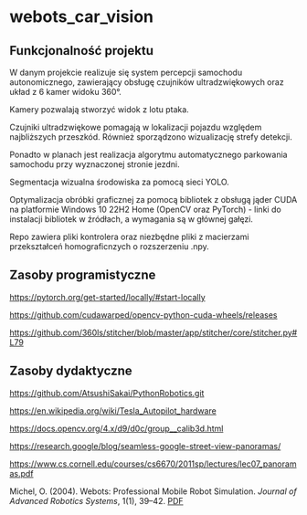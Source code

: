 # webots_car_vision
## Funkcjonalność projektu

 W danym projekcie realizuje się system percepcji samochodu autonomicznego, zawierający obsługę czujników ultradzwiękowych oraz układ z 6 kamer widoku 360°. 

 Kamery pozwalają stworzyć widok z lotu ptaka.

 Czujniki ultradzwiękowe pomagają w lokalizacji pojazdu względem najbliższych przeszkód. Również sporządzono wizualizację strefy detekcji.

 Ponadto w planach jest realizacja algorytmu automatycznego parkowania samochodu przy wyznaczonej stronie jezdni.

 Segmentacja wizualna środowiska za pomocą sieci YOLO.

 Optymalizacja obróbki graficznej za pomocą bibliotek z obsługą jąder CUDA na platformie Windows 10 22H2 Home (OpenCV oraz PyTorch) - linki do instalacji bibliotek w źródłach, a wymagania są w głównej gałęzi.

 Repo zawiera pliki kontrolera oraz niezbędne pliki z macierzami przekształceń homograficnzych o rozszerzeniu .npy.
 
## Zasoby programistyczne
https://pytorch.org/get-started/locally/#start-locally

https://github.com/cudawarped/opencv-python-cuda-wheels/releases

https://github.com/360ls/stitcher/blob/master/app/stitcher/core/stitcher.py#L79

## Zasoby dydaktyczne
https://github.com/AtsushiSakai/PythonRobotics.git

https://en.wikipedia.org/wiki/Tesla_Autopilot_hardware

https://docs.opencv.org/4.x/d9/d0c/group__calib3d.html

https://research.google/blog/seamless-google-street-view-panoramas/

https://www.cs.cornell.edu/courses/cs6670/2011sp/lectures/lec07_panoramas.pdf

Michel, O. (2004). Webots: Professional Mobile Robot Simulation. _Journal of Advanced Robotics Systems_, 1(1), 39–42. [PDF](http://www.ars-journal.com/International-Journal-of-Advanced-Robotic-Systems/Volume-1/39-42.pdf)

